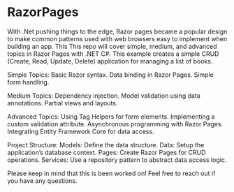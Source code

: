 ﻿# RazorPages
With .Net pushing things to the edge, Razor pages became a popular design to make common patterns used with web browsers easy to implement when building an app. This This repo will cover simple, medium, and advanced topics in Razor Pages with .NET C#. This example creates a simple CRUD (Create, Read, Update, Delete) application for managing a list of books.

Simple Topics:
Basic Razor syntax.
Data binding in Razor Pages.
Simple form handling.

Medium Topics:
Dependency injection.
Model validation using data annotations.
Partial views and layouts.

Advanced Topics:
Using Tag Helpers for form elements.
Implementing a custom validation attribute.
Asynchronous programming with Razor Pages.
Integrating Entity Framework Core for data access.

Project Structure:
Models: Define the data structure.
Data: Setup the application’s database context.
Pages: Create Razor Pages for CRUD operations.
Services: Use a repository pattern to abstract data access logic.


Please keep in mind that this is been worked on! Feel free to reach out if you have any questions.
